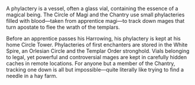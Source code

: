 A phylactery is a vessel, often a glass vial, containing the essence of a magical being. The Circle of Magi and the Chantry use small phylacteries filled with blood—taken from apprentice magi—to track down mages that turn apostate to flee the wrath of the templars.

Before an apprentice passes his Harrowing, his phylactery is kept at his home Circle Tower. Phylacteries of first enchanters are stored in the White Spire, an Orlesian Circle and the Templar Order stronghold. Vials belonging to legal, yet powerful and controversial mages are kept in carefully hidden caches in remote locations. For anyone but a member of the Chantry, tracking one down is all but impossible—quite literally like trying to find a needle in a hay farm.
